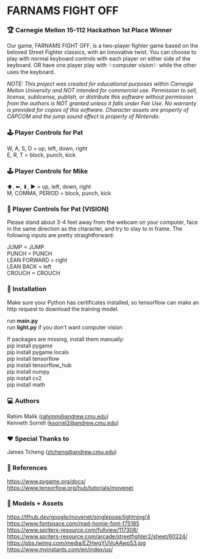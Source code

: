 # FARNAMS FIGHT OFF

### 🏆 Carnegie Mellon 15-112 Hackathon 1st Place Winner


Our game, FARNAMS FIGHT OFF, is a two-player fighter game based on the beloved Street Fighter classics, with an innovative twist. You can choose to play with normal keyboard controls with each player on either side of the keyboard. OR have one player play with ✨computer vision✨ while the other uses the keyboard.

*NOTE: This project was created for educational purposes within Carnegie Mellon University and NOT intended for commercial use. Permission to sell, license, sublicense, publish, or distribute this software without permission from the authors is NOT granted unless it falls under Fair Use. No warranty is provided for copies of this software. Character assets are property of CAPCOM and the jump sound effect is property of Nintendo.*

### 🕹️ Player Controls for Pat

W, A, S, D = up, left, down, right<br/>
E, R, T = block, punch, kick

### 🕹️ Player Controls for Mike

⬆, ⬅, ⬇, ▶ = up, left, down, right<br/>
M, COMMA, PERIOD = block, punch, kick

### 🎥 Player Controls for Pat (VISION)

Please stand about 3-4 feet away from the webcam on your computer, face in the same direction as the character, and try to stay to in frame. The following inputs are pretty straightforward:

JUMP = JUMP<br/>
PUNCH = PUNCH<br/>
LEAN FORWARD = right<br/>
LEAN BACK = left<br/>
CROUCH = CROUCH

### 💾 Installation
Make sure your Python has certificates installed, so tensorflow can make an http request to download the training model.

run **main.py**<br/>
run **light.py** if you don't want computer vision

If packages are missing, install them manually:<br/>
    pip install pygame<br/>
    pip install pygame.locals<br/>
    pip install tensorflow<br/>
    pip install tensorflow_hub<br/>
    pip install numpy<br/>
    pip install cv2<br/>
    pip install math

### 💻 Authors
Rahim Malik (rahimm@andrew.cmu.edu)<br/>
Kenneth Sorrell (ksorrel2@andrew.cmu.edu)

### ❤️ Special Thanks to
James Tcheng (ztcheng@andrew.cmu.edu)

### 🔗 References
https://www.pygame.org/docs/<br/>
https://www.tensorflow.org/hub/tutorials/movenet

### 🗿 Models + Assets
https://tfhub.dev/google/movenet/singlepose/lightning/4<br/>
https://www.fontspace.com/mad-homie-font-f75185<br/>
https://www.spriters-resource.com/fullview/117308/<br/>
https://www.spriters-resource.com/arcade/streetfighter2/sheet/60224/<br/>
https://pbs.twimg.com/media/EZHwgYUVcAAwpS3.jpg<br/>
https://www.myinstants.com/en/index/us/
